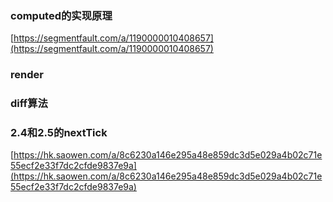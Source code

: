 ### computed的实现原理

[https://segmentfault.com/a/1190000010408657](https://segmentfault.com/a/1190000010408657)

### render

### diff算法

### 2.4和2.5的nextTick

[https://hk.saowen.com/a/8c6230a146e295a48e859dc3d5e029a4b02c71e55ecf2e33f7dc2cfde9837e9a](https://hk.saowen.com/a/8c6230a146e295a48e859dc3d5e029a4b02c71e55ecf2e33f7dc2cfde9837e9a)
